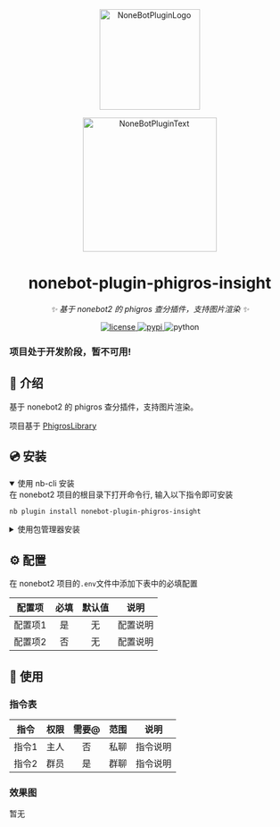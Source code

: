 <div align="center">
  <a href="https://v2.nonebot.dev/store"><img src="https://github.com/A-kirami/nonebot-plugin-template/blob/resources/nbp_logo.png" width="180" height="180" alt="NoneBotPluginLogo"></a>
  <br>
  <p><img src="https://github.com/A-kirami/nonebot-plugin-template/blob/resources/NoneBotPlugin.svg" width="240" alt="NoneBotPluginText"></p>
</div>

<div align="center">

# nonebot-plugin-phigros-insight

_✨ 基于 nonebot2 的 phigros 查分插件，支持图片渲染 ✨_

<a href="./LICENSE">
    <img src="https://img.shields.io/github/license/shiyihang2007/nonebot-plugin-phigros-insight.svg" alt="license">
</a>
<a href="https://pypi.python.org/pypi/nonebot-plugin-phigros-insight">
    <img src="https://img.shields.io/pypi/v/nonebot-plugin-phigros-insight.svg" alt="pypi">
</a>
<img src="https://img.shields.io/badge/python-3.10+-blue.svg" alt="python">

</div>

### 项目处于开发阶段，暂不可用!

## 📖 介绍

基于 nonebot2 的 phigros 查分插件，支持图片渲染。

项目基于 <a href="https://github.com/7aGiven/PhigrosLibrary">PhigrosLibrary</a>

## 💿 安装

<details open>
<summary>使用 nb-cli 安装</summary>
在 nonebot2 项目的根目录下打开命令行, 输入以下指令即可安装

    nb plugin install nonebot-plugin-phigros-insight

</details>

<details>
<summary>使用包管理器安装</summary>
在 nonebot2 项目的插件目录下, 打开命令行, 根据你使用的包管理器, 输入相应的安装命令

<details>
<summary>pip</summary>

    pip install nonebot-plugin-phigros-insight
</details>
<details>
<summary>pdm</summary>

    pdm add nonebot-plugin-phigros-insight
</details>
<details>
<summary>poetry</summary>

    poetry add nonebot-plugin-phigros-insight
</details>
<details>
<summary>conda</summary>

    conda install nonebot-plugin-phigros-insight
</details>

打开 nonebot2 项目根目录下的 `pyproject.toml` 文件, 在 `[tool.nonebot]` 部分追加写入

    plugins = ["nonebot_plugin_phigros_insight"]

</details>

## ⚙️ 配置

在 nonebot2 项目的`.env`文件中添加下表中的必填配置

| 配置项 | 必填 | 默认值 | 说明 |
|:-----:|:----:|:----:|:----:|
| 配置项1 | 是 | 无 | 配置说明 |
| 配置项2 | 否 | 无 | 配置说明 |

## 🎉 使用
### 指令表

| 指令 | 权限 | 需要@ | 范围 | 说明 |
|:-----:|:----:|:----:|:----:|:----:|
| 指令1 | 主人 | 否 | 私聊 | 指令说明 |
| 指令2 | 群员 | 是 | 群聊 | 指令说明 |

### 效果图

暂无
